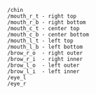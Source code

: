     /chin
    /mouth_r_t - right top
    /mouth_r_b - right bottom
    /mouth_c_t - center top
    /mouth_c_b - center bottom
    /mouth_l_t - left top
    /mouth_l_b - left bottom
    /brow_r_o  - right outer
    /brow_r_i  - right inner
    /brow_l_o  - left outer
    /brow_l_i  - left inner
    /eye_l
    /eye_r

